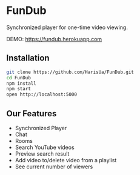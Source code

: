 # FunDub

Synchronized player for one-time video viewing.

DEMO: https://fundub.herokuapp.com

## Installation

```bash
git clone https://github.com/HarisUa/FunDub.git
cd FunDub
npm install
npm start
open http://localhost:5000
```

## Our Features

+ Synchronized Player
+ Chat
+ Rooms
+ Search YouTube videos
+ Preview search result
+ Add video to/delete video from a playlist
+ See current number of viewers
